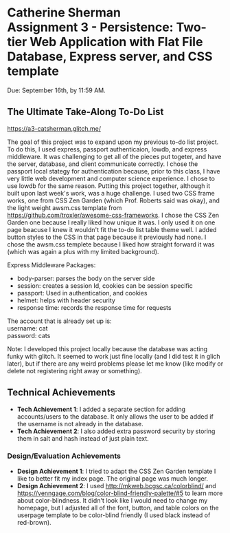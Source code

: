 Catherine Sherman <br>
Assignment 3 - Persistence: Two-tier Web Application with Flat File Database, Express server, and CSS template
===

Due: September 16th, by 11:59 AM.

## The Ultimate Take-Along To-Do List
https://a3-catsherman.glitch.me/

  The goal of this project was to expand upon my previous to-do list project. To do this, I used express, passport authenticaion, lowdb, and express middleware.
It was challenging to get all of the pieces put togeter, and have the server, database, and client communicate correctly. I chose the passport local stategy for authentication
because, prior to this class, I have very little web development and computer science experience. I chose to use lowdb for the same reason. Putting this project together, although
it built upon last week's work, was a huge challenge. I used two CSS frame works, one from CSS Zen Garden (which Prof. Roberts said was okay), and the light weight awsm.css template
from https://github.com/troxler/awesome-css-frameworks. I chose the CSS Zen Garden one because I really liked how unique it was. I only used it on one page beacuse I knew it wouldn't fit
the to-do list table theme well. I added button styles to the CSS in that page because it previously had none. I chose the awsm.css templete because I liked how straight forward it was (which was 
again a plus with my limited background).

Express Middleware Packages: 
- body-parser: parses the body on the server side
- session:  creates a session Id, cookies can be session specific 
- passport: Used in authentication, and cookies
- helmet: helps with header security
- response time: records the response time for requests 

The account that is already set up is: <br>
    username: cat <br>
    password: cats

Note: I developed this project locally because the database was acting funky with glitch. It seemed to work just fine locally (and I did test it in glich later), but if there are any weird problems please let me know (like modify or delete not registering right away or something).

## Technical Achievements
- **Tech Achievement 1**: I added a separate section for adding accounts/users to the database. It only allows the user to be added if the username is not already in the database.
- **Tech Achievement 2**: I also added extra password security by storing them in salt and hash instead of just plain text.

### Design/Evaluation Achievements
- **Design Achievement 1**: I tried to adapt the CSS Zen Garden template I like to better fit my index page. The original page was much longer.
- **Design Achievement 2**: I used http://mkweb.bcgsc.ca/colorblind/ and https://venngage.com/blog/color-blind-friendly-palette/#5 to learn more about color-blindness. It didn't look like I would need to change my homepage, but I adjusted all of the font, button, and table colors on the userpage template to be color-blind friendly (I used black instead of red-brown).
